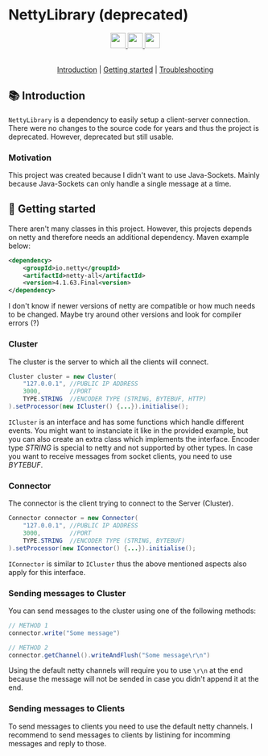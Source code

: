 # NettyLibrary (deprecated)

<div align="center">
  <a href="https://www.oracle.com/java/">
    <img
        src="https://img.shields.io/badge/Made%20with-Java-red?style=for-the-badge"
        height="30"
    />
  </a>
  <a href="https://jitpack.io/#micartey/NettyLibrary/v1.0-SNAPSHOT">
    <img
        src="https://img.shields.io/badge/Build-Jitpack-lgreen?style=for-the-badge"
        height="30"
    />
  </a>
  <a href="https://micartey.github.io/NettyLibrary/docs" target="_blank">
    <img
        src="https://img.shields.io/badge/javadoc-reference-5272B4.svg?style=for-the-badge"
        height="30"
    />
    </a>
</div>

<br>

<p align="center">
  <a href="#-introduction">Introduction</a> |
  <a href="#-terms-of-use">Getting started</a> |
  <a href="https://github.com/micartey/NettyLibrary/issues">Troubleshooting</a>
</p>

## 📚 Introduction

`NettyLibrary` is a dependency to easily setup a client-server connection. There were no changes to the source code for years and thus the project is deprecated. However, deprecated but still usable.

### Motivation

This project was created because I didn't want to use Java-Sockets. Mainly because Java-Sockets can only handle a single message at a time.

## 📖 Getting started

There aren't many classes in this project. However, this projects depends on netty and therefore needs an additional dependency. Maven example below:

```xml
<dependency>
    <groupId>io.netty</groupId>
    <artifactId>netty-all</artifactId>
    <version>4.1.63.Final<version>
</dependency>
```

I don't know if newer versions of netty are compatible or how much needs to be changed. Maybe try around other versions and look for compiler errors (?)

### Cluster

The cluster is the server to which all the clients will connect.

```java
Cluster cluster = new Cluster(
    "127.0.0.1", //PUBLIC IP ADDRESS
    3000,        //PORT
    TYPE.STRING  //ENCODER TYPE (STRING, BYTEBUF, HTTP)
).setProcessor(new ICluster() {...}).initialise();
```

`ICluster` is an interface and has some functions which handle different events. You might want to instanciate it like in the provided example, but you can also create an extra class which implements the interface. Encoder type *STRING* is special to netty and not supported by other types. In case you want to receive messages from socket clients, you need to use *BYTEBUF*.

### Connector

The connector is the client trying to connect to the Server (Cluster).

```java
Connector connector = new Connector(
    "127.0.0.1", //PUBLIC IP ADDRESS
    3000,        //PORT
    TYPE.STRING  //ENCODER TYPE (STRING, BYTEBUF)
).setProcessor(new IConnector() {...}).initialise();
```

`IConnector` is similar to `ICluster` thus the above mentioned aspects also apply for this interface. 

### Sending messages to Cluster

You can send messages to the cluster using one of the following methods:

```java
// METHOD 1
connector.write("Some message")

// METHOD 2
connector.getChannel().writeAndFlush("Some message\r\n")
```

Using the default netty channels will require you to use `\r\n` at the end because the message will not be sended in case you didn't append it at the end.

### Sending messages to Clients

To send messages to clients you need to use the default netty channels. I  recommend to send messages to clients by listining for incomming messages and reply to those.